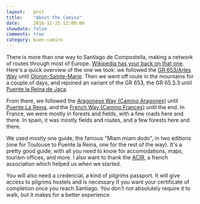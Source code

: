 ```yaml
---
layout:   post
title:    "About the Camino"
date:     2016-11-25 12:00:00
showdate: false
comments: true
category: buen-camino
---
```


There is more than one way to Santiago de Compostella, making a network of routes through most of Europe. [Wikipedia has your back on that one](https://en.wikipedia.org/wiki/Camino_de_Santiago). Here's a quick overview of the one we took: we followed the [GR 653/Arles Way](https://en.wikipedia.org/wiki/Camino_de_Santiago_(route_descriptions)#The_Arles_Way) until [Oloron-Sainte-Marie](https://www.google.fr/maps/place/64400+Oloron-Sainte-Marie/@43.1679993,-0.665391,12z/data=!3m1!4b1!4m5!3m4!1s0xd57aaacee6c8db9:0x406651748139610!8m2!3d43.194413!4d-0.605292?hl=fr). Then we went off route in the mountains for a couple of days, and rejoined an variant of the GR 653, the GR 65.3.3 until [Puente la Reina de Jaca](https://www.google.fr/maps/place/Puente+la+Reina+de+Jaca,+Province+de+Huesca,+Espagne/@42.5909026,-0.7973411,13z/data=!3m1!4b1!4m5!3m4!1s0xd5763060a7bfcb7:0x13f984663f6fe476!8m2!3d42.5974344!4d-0.762788?hl=fr).

From there, we followed the [Aragonese Way (Camino Aragones)](https://en.wikipedia.org/wiki/Aragonese_Way)  until [Puente La Reina](https://www.google.fr/maps/place/31100+Puente+la+Reina,+Navarre,+Espagne/@42.6719683,-1.8179815,16z/data=!3m1!4b1!4m5!3m4!1s0xd50879512bb724d:0x689d5755efe787f6!8m2!3d42.6723037!4d-1.8135943?hl=fr), and the [French Way (Camino Frances)](https://en.wikipedia.org/wiki/French_Way) until the end. In France, we were mostly in forests and fields, with a few roads here and there. In spain, it was mostly fields and routes, and a few forests here and there.

We used mostly one guide, the famous "Miam miam dodo", in two editions (one for Toulouse to Puente la Reina, one for the rest of the way). It's a pretty good guide, with all you need to know for accomodations, maps, tourism offices, and more. I also want to thank the [ACIR](http://www.chemins-compostelle.com), a french association which helped us when we started.

You will also need a credencial, a kind of pilgrims passport. It will give access to pilgrims hostels and is necessary if you want your certificate of completion once you reach Santiago. You don't not absolutely require it to walk, but it makes for a better experience.
